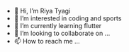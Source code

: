 - 👋 Hi, I’m Riya Tyagi
- 👀 I’m interested in coding and sports
- 🌱 I’m currently learning flutter
- 💞️ I’m looking to collaborate on ...
- 📫 How to reach me ...

<!---
riya-tyagi9911/riya-tyagi9911 is a ✨ special ✨ repository because its `README.md` (this file) appears on your GitHub profile.
You can click the Preview link to take a look at your changes.
--->
